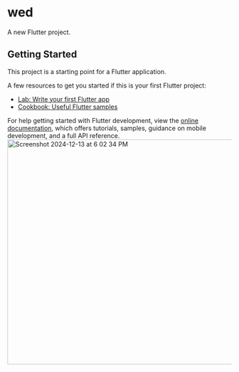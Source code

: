 # wed

A new Flutter project.

## Getting Started

This project is a starting point for a Flutter application.

A few resources to get you started if this is your first Flutter project:

- [Lab: Write your first Flutter app](https://docs.flutter.dev/get-started/codelab)
- [Cookbook: Useful Flutter samples](https://docs.flutter.dev/cookbook)

For help getting started with Flutter development, view the
[online documentation](https://docs.flutter.dev/), which offers tutorials,
samples, guidance on mobile development, and a full API reference.
<img width="506" alt="Screenshot 2024-12-13 at 6 02 34 PM" src="https://github.com/user-attachments/assets/c9f767ca-e2b5-4c26-9f93-6cdd5a6deb57" />
